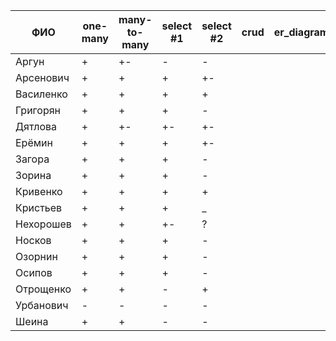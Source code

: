 | **ФИО**     | one-many | many-to-many | select #1 | select #2 | crud | er_diagram | deploy |
|-------------|----------|--------------|-----------|-----------|------|------------|--------|
| Аргун       | +        | +-           | -         | -         |      |            |        |
| Арсенович   | +        | +            | +         | +-        |      |            |        |
| Василенко   | +        | +            | +         | +         |      |            |        |
| Григорян    | +        | +            | +         | -         |      |            |        |
| Дятлова     | +        | +-           | +-        | +-        |      |            |        |
| Ерёмин      | +        | +            | +         | +-        |      |            |        |
| Загора      | +        | +            | +         | -         |      |            |        |
| Зорина      | +        | +            | +         | -         |      |            |        |
| Кривенко    | +        | +            | +         | +         |      |            |        |
| Кристьев    | +        | +            | +         | _         |      |            |        |
| Нехорошев   | +        | +            | +-        | ?         |      |            |        |
| Носков      | +        | +            | +         | -         |      |            |        |
| Озорнин     | +        | +            | +         | -         |      |            |        |
| Осипов      | +        | +            | +         | -         |      |            |        |
| Отрощенко   | +        | +            | -         | +         |      |            |        |
| Урбанович   | -        | -            | -         | -         |      |            |        |
| Шеина       | +        | +            | -         | -         |      |            |        |
